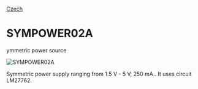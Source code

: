 
[Czech](./README.cs.md)
<!--- module --->
# SYMPOWER02A
<!--- Emodule --->

<!--- subtitle --->ymmetric power source<!--- Esubtitle --->

![SYMPOWER02A](/doc/img/SYMPOWER02A_top_big.jpg)

<!--- description --->Symmetric power supply ranging from 1.5 V - 5 V, 250 mA.. It uses circuit LM27762.<!--- Edescription --->
            